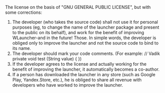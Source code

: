 The license on the basis of "GNU GENERAL PUBLIC LICENSE", but with some corrections:

1. The developer (who takes the source code) shall not use it for personal purposes (eg, to change the name of the launcher package and present to the public on its behalf), and work for the benefit of improving WLauncher-and in the future! Those. In simple words, the developer is obliged only to improve the launcher and not the source code to bind to its name.
2. The developer should mark your code comments. (For example:
// Vadik
private void test (String value)
{
})
3. If the developer agrees to the license and actually working for the benefit of improving the launcher, it automatically becomes a co-author.
4. If a person has downloaded the launcher in any store (such as Google Play, Yandex.Store, etc.), he is obliged to share all revenue with developers who have worked to improve the launcher.
